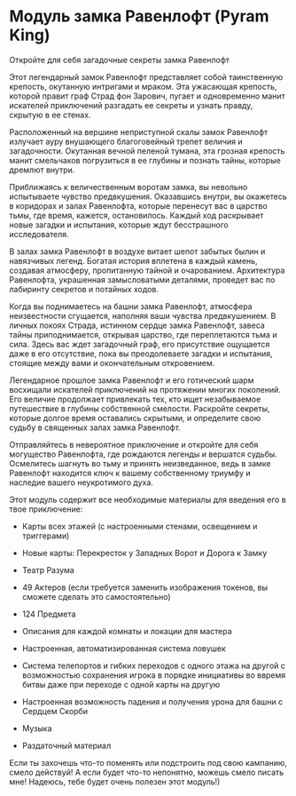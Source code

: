 # Модуль замка Равенлофт (Pyram King)

Откройте для себя загадочные секреты замка Равенлофт

Этот легендарный замок Равенлофт представляет собой таинственную крепость, окутанную интригами и мраком. Эта ужасающая крепость, которой правит граф Страд фон Зарович, пугает и одновременно манит искателей приключений разгадать ее секреты и узнать правду, скрытую в ее стенах.

Расположенный на вершине неприступной скалы замок Равенлофт излучает ауру внушающего благоговейный трепет величия и загадочности. Окутанная вечной пеленой тумана, эта грозная крепость манит смельчаков погрузиться в ее глубины и познать тайны, которые дремлют внутри.

Приближаясь к величественным воротам замка, вы невольно испытываете чувство предвкушения. Оказавшись внутри, вы окажетесь в коридорах и залах Равенлофта, которые перенесут вас в царство тьмы, где время, кажется, остановилось. Каждый ход раскрывает новые загадки и испытания, которые ждут бесстрашного исследователя.

В залах замка Равенлофт в воздухе витает шепот забытых былин и навязчивых легенд. Богатая история вплетена в каждый камень, создавая атмосферу, пропитанную тайной и очарованием. Архитектура Равенлофта, украшенная замысловатыми деталями, проведет вас по лабиринту секретов и потайных ходов.

Когда вы поднимаетесь на башни замка Равенлофт, атмосфера неизвестности сгущается, наполняя ваши чувства предвкушением. В личных покоях Страда, истинном сердце замка Равенлофт, завеса тайны приподнимается, открывая царство, где переплетаются тьма и сила. Здесь вас ждет загадочный граф, его присутствие ощущается даже в его отсутствие, пока вы преодолеваете загадки и испытания, стоящие между вами и окончательным откровением.

Легендарное прошлое замка Равенлофт и его готический шарм восхищали искателей приключений на протяжении многих поколений. Его величие продолжает привлекать тех, кто ищет незабываемое путешествие в глубины собственной смелости. Раскройте секреты, которые долгое время оставались скрытыми, и определите свою судьбу в священных залах замка Равенлофт.

Отправляйтесь в невероятное приключение и откройте для себя могущество Равенлофта, где рождаются легенды и вершатся судьбы. Осмелитесь шагнуть во тьму и принять неизведанное, ведь в замке Равенлофт находится ключ к вашему собственному триумфу и наследие вашего неукротимого духа.



Этот модуль содержит все необходимые материалы для введения его в твое приключение:

- Карты всех этажей (с настроенными стенами, освещением и триггерами)

- Новые карты: Перекресток у Западных Ворот и Дорога к Замку

- Театр Разума

- 49 Актеров (если требуется заменить изображения токенов, вы сможете сделать это самостоятельно)

- 124 Предмета

- Описания для каждой комнаты и локации для мастера

- Настроенная, автоматизированная система ловушек

- Система телепортов и гибких переходов с одного этажа на другой с возможностью сохранения игрока в порядке инициативы во ввремя битвы даже при переходе с одной карты на другую

- Настроенная возможность падения и получения урона для башни с Сердцем Скорби

- Музыка

- Раздаточный материал


Если ты захочешь что-то поменять или подстроить под свою кампанию, смело действуй! А если будет что-то непонятно, можешь смело писать мне! Надеюсь, тебе будет очень полезен этот модуль!)
